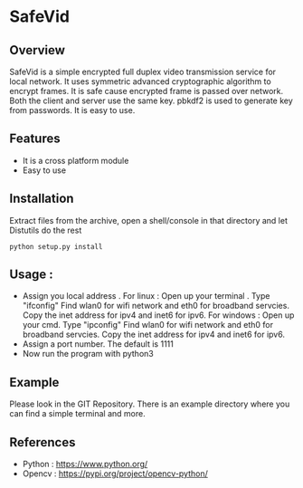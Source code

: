 # SafeVid
## Overview
SafeVid is a simple  encrypted full duplex video transmission service for local network. It uses symmetric advanced cryptographic algorithm to encrypt frames. It is safe cause encrypted frame is passed over network. Both the client and server use the same key. pbkdf2 is used to generate key from passwords. It is easy to use. 

## Features
- It is a cross platform module
- Easy to use

## Installation
Extract files from the archive, open a shell/console in that directory and let Distutils do the rest

``` 
python setup.py install
```

## Usage :
 - Assign you local address .
  For linux : Open up your terminal . Type "ifconfig" Find wlan0 for wifi network and eth0 for broadband servcies. Copy the inet address for ipv4 and  inet6 for ipv6.
  For windows : Open up your cmd. Type "ipconfig"  Find wlan0 for wifi network and eth0 for broadband servcies. Copy the inet address for ipv4 and  inet6 for ipv6.
- Assign a port number. The default is 1111
- Now run the program with python3 

## Example
Please look in the GIT Repository. There is an example directory where you can find a simple terminal and more. 

## References
- Python : https://www.python.org/
- Opencv : https://pypi.org/project/opencv-python/
